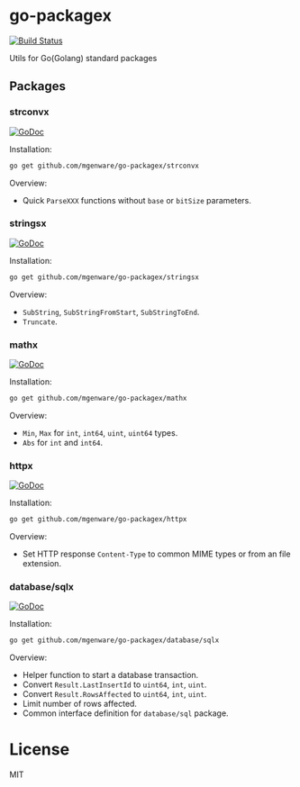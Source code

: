 # go-packagex

[![Build Status](https://travis-ci.org/mgenware/go-packagex.svg?branch=master)](http://travis-ci.org/mgenware/go-packagex)

Utils for Go(Golang) standard packages

## Packages

### strconvx

[![GoDoc](https://godoc.org/github.com/mgenware/go-packagex/strconvx?status.svg)](http://godoc.org/github.com/mgenware/go-packagex/strconvx)

Installation:
```sh
go get github.com/mgenware/go-packagex/strconvx
```

Overview:
* Quick `ParseXXX` functions without `base` or `bitSize` parameters.

### stringsx

[![GoDoc](https://godoc.org/github.com/mgenware/go-packagex/stringsx?status.svg)](http://godoc.org/github.com/mgenware/go-packagex/stringsx)

Installation:
```sh
go get github.com/mgenware/go-packagex/stringsx
```

Overview:
* `SubString`, `SubStringFromStart`, `SubStringToEnd`.
* `Truncate`.

### mathx

[![GoDoc](https://godoc.org/github.com/mgenware/go-packagex/mathx?status.svg)](http://godoc.org/github.com/mgenware/go-packagex/mathx)

Installation:
```sh
go get github.com/mgenware/go-packagex/mathx
```

Overview:
* `Min`, `Max` for `int`, `int64`, `uint`, `uint64` types.
* `Abs` for `int` and `int64`.

### httpx

[![GoDoc](https://godoc.org/github.com/mgenware/go-packagex/httpx?status.svg)](http://godoc.org/github.com/mgenware/go-packagex/httpx)

Installation:
```sh
go get github.com/mgenware/go-packagex/httpx
```

Overview:
* Set HTTP response `Content-Type` to common MIME types or from an file extension.

### database/sqlx

[![GoDoc](https://godoc.org/github.com/mgenware/go-packagex/database/sqlx?status.svg)](http://godoc.org/github.com/mgenware/go-packagex/database/sqlx)

Installation:
```sh
go get github.com/mgenware/go-packagex/database/sqlx
```

Overview:
* Helper function to start a database transaction.
* Convert `Result.LastInsertId` to `uint64`, `int`, `uint`.
* Convert `Result.RowsAffected` to `uint64`, `int`, `uint`.
* Limit number of rows affected.
* Common interface definition for `database/sql` package.

# License
MIT
